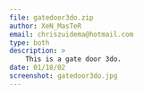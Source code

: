```yaml
---
file: gatedoor3do.zip
author: XeN_MasTeR
email: chriszuidema@hotmail.com
type: both
description: >
    This is a gate door 3do.
date: 01/18/02
screenshot: gatedoor3do.jpg
---
```

